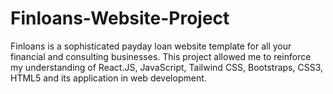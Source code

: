 # Finloans-Website-Project
Finloans is a sophisticated payday loan website template for all your financial and consulting businesses. This project allowed me to reinforce my understanding of React.JS, JavaScript, Tailwind CSS, Bootstraps, CSS3, HTML5 and its application in web development.
